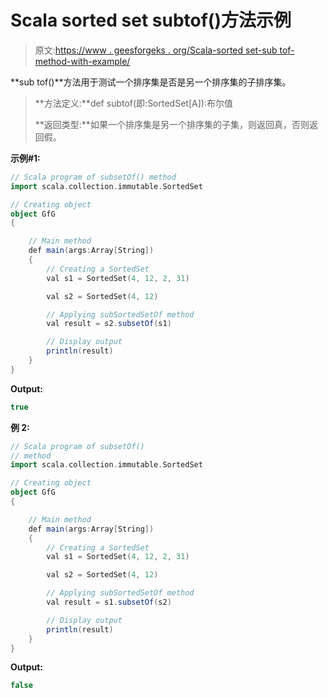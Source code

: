 # Scala sorted set subtof()方法示例

> 原文:[https://www . geesforgeks . org/Scala-sorted set-sub tof-method-with-example/](https://www.geeksforgeeks.org/scala-sortedset-subsetof-method-with-example/)

**sub tof()**方法用于测试一个排序集是否是另一个排序集的子排序集。

> **方法定义:**def subtof(即:SortedSet[A]):布尔值
> 
> **返回类型:**如果一个排序集是另一个排序集的子集，则返回真，否则返回假。

**示例#1:**

```scala
// Scala program of subsetOf() method 
import scala.collection.immutable.SortedSet 

// Creating object 
object GfG 
{ 

    // Main method 
    def main(args:Array[String]) 
    { 
        // Creating a SortedSet 
        val s1 = SortedSet(4, 12, 2, 31) 

        val s2 = SortedSet(4, 12)

        // Applying subSortedSetOf method 
        val result = s2.subsetOf(s1)

        // Display output
        println(result)
    } 
} 
```

**Output:**

```scala
true

```

**例 2:**

```scala
// Scala program of subsetOf() 
// method 
import scala.collection.immutable.SortedSet 

// Creating object 
object GfG 
{ 

    // Main method 
    def main(args:Array[String]) 
    { 
        // Creating a SortedSet 
        val s1 = SortedSet(4, 12, 2, 31) 

        val s2 = SortedSet(4, 12)

        // Applying subSortedSetOf method 
        val result = s1.subsetOf(s2)

        // Display output
        println(result)
    } 
} 
```

**Output:**

```scala
false

```